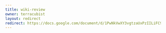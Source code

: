 ```yaml
---
title: wiki-review
owner: terracubist
layout: redirect
redirect: https://docs.google.com/document/d/1PwNkVwXY3vgtzaUxPzIILiFC9gOOLF6V9aY37yTxeT4/edit?usp=sharing
---
```

